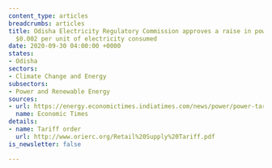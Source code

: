 ```yaml
---
content_type: articles
breadcrumbs: articles
title: Odisha Electricity Regulatory Commission approves a raise in power tariff by
  $0.002 per unit of electricity consumed
date: 2020-09-30 04:00:00 +0000
states:
- Odisha
sectors:
- Climate Change and Energy
subsectors:
- Power and Renewable Energy
sources:
- url: https://energy.economictimes.indiatimes.com/news/power/power-tariff-to-be-hiked-by-20-paise-per-unit-in-odisha/78287181
  name: Economic Times
details:
- name: Tariff order
  url: http://www.orierc.org/Retail%20Supply%20Tariff.pdf
is_newsletter: false

---
```

